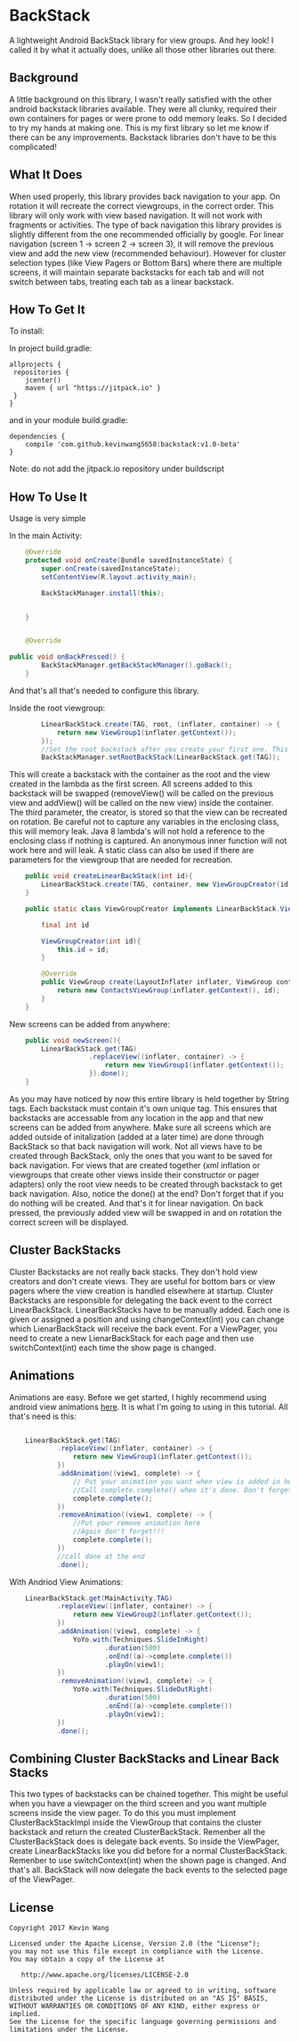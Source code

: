# BackStack

A lightweight Android BackStack library for view groups.
And hey look! I called it by what it actually does, unlike all those other libraries out there.

## Background

A little background on this library, I wasn't really satisfied with the other android backstack libraries available.
They were all clunky, required their own containers for pages or were prone to odd memory leaks. So I decided to try
my hands at making one. This is my first library so let me know if there can be any improvements. Backstack libraries don't
have to be this complicated!

## What It Does
When used properly, this library provides back navigation to your app. On rotation it will recreate the correct viewgroups, in the correct order. This library will only work with view based navigation. It will not work with fragments or activities. The type of back navigation this library provides is slightly different from the one recommended
officially by google. For linear navigation (screen 1 -> screen 2 -> screen 3), it will remove the previous view and add the
new view (recommended behaviour). However for cluster selection types (like View Pagers or Bottom Bars) where there are multiple screens, it will maintain separate backstacks for each tab and will not switch between tabs, treating each tab as a linear backstack.

## How To Get It

To install:

In project build.gradle:
~~~~
allprojects {
 repositories {
    jcenter()
    maven { url "https://jitpack.io" }
 }
}
~~~~

and in your module build.gradle:
~~~~
dependencies {
    compile 'com.github.kevinwang5658:backstack:v1.0-beta'
}
~~~~

Note: do not add the jitpack.io repository under buildscript

## How To Use It
Usage is very simple

In the main Activity:
~~~~Java
    @Override
    protected void onCreate(Bundle savedInstanceState) {
        super.onCreate(savedInstanceState);
        setContentView(R.layout.activity_main);

        BackStackManager.install(this);


    }


    @Override

public void onBackPressed() {
        BackStackManager.getBackStackManager().goBack();
    }
~~~~

And that's all that's needed to configure this library.

Inside the root viewgroup:

~~~~Java
        LinearBackStack.create(TAG, root, (inflater, container) -> {
            return new ViewGroup1(inflater.getContext());
        });
        //Set the root backstack after you create your first one. This will be the first to receive the back event
        BackStackManager.setRootBackStack(LinearBackStack.get(TAG));
~~~~

This will create a backstack with the container as the root and the view created in the lambda as the first screen. All screens added to this backstack will be swapped (removeView() will be called on the previous view and addView() will be called on the new view) inside the container. The third parameter, the creator, is stored so that the view can be recreated on rotation. Be careful not to capture any variables in the enclosing class, this will memory leak. Java 8 lambda's will not hold a reference to the enclosing class if nothing is captured. An anonymous inner function will not work here and will leak. A static class can also be used if there are parameters for the viewgroup that are needed for recreation. 

~~~~Java
    public void createLinearBackStack(int id){
        LinearBackStack.create(TAG, container, new ViewGroupCreator(id));
    }

    public static class ViewGroupCreator implements LinearBackStack.ViewCreator{

        final int id

        ViewGroupCreator(int id){
            this.id = id;
        }

        @Override
        public ViewGroup create(LayoutInflater inflater, ViewGroup container) {
            return new ContactsViewGroup(inflater.getContext(), id);
        }
    }
~~~~

New screens can be added from anywhere:

~~~~Java
    public void newScreen(){
        LinearBackStack.get(TAG)
                    .replaceView((inflater, container) -> {
                        return new ViewGroup1(inflater.getContext());
                    }).done();
    }
~~~~

As you may have noticed by now this entire library is held together by String tags. Each backstack must contain it's own unique tag. This ensures that backstacks are accessable from any location in the app and that new screens can be added from anywhere. Make sure all screens which are added outside of initalization (added at a later time) are done through BackStack so that back navigation will work. Not all views have to be created through BackStack, only the ones that you want to be saved for back navigation. For views that are created together (xml inflation or viewgroups that create other views inside their constructor or pager adapters) only the root view needs to be created through backstack to get back navigation. Also, notice the done() at the end? Don't forget that if you do nothing will be created. And that's it for linear navigation. On back pressed, the previously added view will be swapped in and on rotation the correct screen will be displayed.

## Cluster BackStacks

Cluster Backstacks are not really back stacks. They don't hold view creators and don't create views. They are useful for bottom bars or view pagers where the view creation is handled elsewhere at startup. Cluster Backstacks are responsible for delegating the back event to the correct LinearBackStack. LinearBackStacks have to be manually added. Each one is given or assigned a position and using changeContext(int) you can change which LienarBackStack will receive the back event. For a ViewPager, you need to create a new LienarBackStack for each page and then use switchContext(int) each time the show page is changed. 

## Animations

Animations are easy. Before we get started, I highly recommend using android view animations [here](https://github.com/daimajia/AndroidViewAnimations). It is what I'm going to using in this tutorial. All that's need is this:

~~~~Java

    LinearBackStack.get(TAG)
            .replaceView((inflater, container) -> {
                return new ViewGroup1(inflater.getContext());
            })
            .addAnimation((view1, complete) -> {
                // Put your animation you want when view is added in here.
                //Call complete.complete() when it's done. Don't forget this!!!!
                complete.complete();
            })
            .removeAnimation((view1, complete) -> {
                //Put your remove animation here
                //Again don't forget!!!
                complete.complete();
            })
            //call done at the end
            .done();
~~~~

With Andriod View Animations:

~~~~Java
    LinearBackStack.get(MainActivity.TAG)
            .replaceView((inflater, container) -> {
                return new ViewGroup2(inflater.getContext());
            })
            .addAnimation((view1, complete) -> {
                YoYo.with(Techniques.SlideInRight)
                        .duration(500)
                        .onEnd((a)->complete.complete())
                        .playOn(view1);
            })
            .removeAnimation((view1, complete) -> {
                YoYo.with(Techniques.SlideOutRight)
                        .duration(500)
                        .onEnd((a)->complete.complete())
                        .playOn(view1);
            })
            .done();
~~~~

## Combining Cluster BackStacks and Linear Back Stacks

This two types of backstacks can be chained together. This might be useful when you have a viewpager on the third screen and you want multiple screens inside the view pager. To do this you must implement ClusterBackStackImpl inside the ViewGroup that contains the cluster backstack and return the created ClusterBackStack. Remenber all the ClusterBackStack does is delegate back events. So inside the ViewPager, create LinearBackStacks like you did before for a normal ClusterBackStack. Remenber to use switchContext(int) when the shown page is changed. And that's all. BackStack will now delegate the back events to the selected page of the ViewPager.  

## License

~~~~
Copyright 2017 Kevin Wang

Licensed under the Apache License, Version 2.0 (the "License");
you may not use this file except in compliance with the License.
You may obtain a copy of the License at

   http://www.apache.org/licenses/LICENSE-2.0

Unless required by applicable law or agreed to in writing, software
distributed under the License is distributed on an "AS IS" BASIS,
WITHOUT WARRANTIES OR CONDITIONS OF ANY KIND, either express or implied.
See the License for the specific language governing permissions and
limitations under the License.

~~~~









